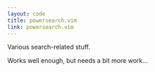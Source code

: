 ```yaml
---
layout: code
title: powersearch.vim
link: powersearch.vim
---
```


Various search-related stuff.

Works well enough, but needs a bit more work...
